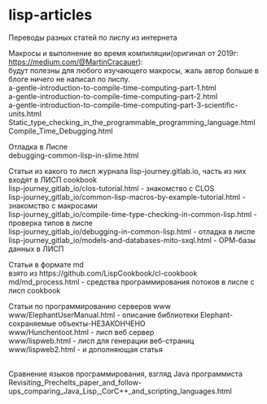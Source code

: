 # lisp-articles
Переводы разных статей по лиспу из интернета

Макросы и выполнение во время компиляции(оригинал от 2019г: https://medium.com/@MartinCracauer):<br>
будут полезны для любого изучающего макросы, жаль автор больше в блоге ничего не написал по лиспу.<br>
a-gentle-introduction-to-compile-time-computing-part-1.html<br>
a-gentle-introduction-to-compile-time-computing-part-2.html<br>
a-gentle-introduction-to-compile-time-computing-part-3-scientific-units.html<br>
Static_type_checking_in_the_programmable_programming_language.html<br>
Compile_Time_Debugging.html<br>
<p>
Отладка в Лиспе<br>
debugging-common-lisp-in-slime.html<br>
</p>
<p>
Статьи из какого то лисп журнала lisp-journey.gitlab.io, часть из них входят в ЛИСП cookbook<br>
lisp-journey_gitlab_io/clos-tutorial.html - знакомство с CLOS<br>
lisp-journey_gitlab_io/common-lisp-macros-by-example-tutorial.html - знакомство с макросами<br>
lisp-journey_gitlab_io/compile-time-type-checking-in-common-lisp.html - проверка типов в лиспе<br>
lisp-journey_gitlab_io/debugging-in-common-lisp.html - отладка в лиспе<br>
lisp-journey_gitlab_io/models-and-databases-mito-sxql.html - ОРМ-базы данных в ЛИСП<br>
</p>

<p>
Статьи в формате md<br>
взято из https://github.com/LispCookbook/cl-cookbook <br>
md/md_process.html - средства программирования потоков в лиспе с лисп cookbook<br>
</p>

<p>
Статьи по программированию серверов www<br>
www/ElephantUserManual.html - описание библиотеки Elephant-сохраняемые объекты-НЕЗАКОНЧЕНО<br>
www/Hunchentoot.html  - лисп веб сервер<br>
www/lispweb.html      - лисп для генерации веб-страниц<br>
www/lispweb2.html     - и дополняющая статья<br>
</p>


<br>
Сравнение языков программирования, взгляд Java программиста<br>
Revisiting_Prechelts_paper_and_follow-ups_comparing_Java_Lisp,_CorC++_and_scripting_languages.html<br>
